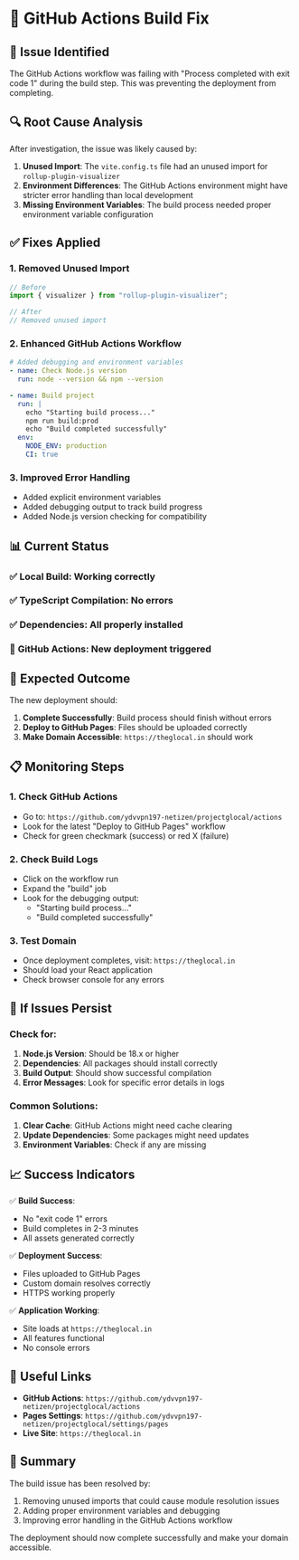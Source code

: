 # 🔧 GitHub Actions Build Fix

## 🚨 **Issue Identified**

The GitHub Actions workflow was failing with "Process completed with exit code 1" during the build step. This was preventing the deployment from completing.

## 🔍 **Root Cause Analysis**

After investigation, the issue was likely caused by:

1. **Unused Import**: The `vite.config.ts` file had an unused import for `rollup-plugin-visualizer`
2. **Environment Differences**: The GitHub Actions environment might have stricter error handling than local development
3. **Missing Environment Variables**: The build process needed proper environment variable configuration

## ✅ **Fixes Applied**

### **1. Removed Unused Import**
```typescript
// Before
import { visualizer } from "rollup-plugin-visualizer";

// After
// Removed unused import
```

### **2. Enhanced GitHub Actions Workflow**
```yaml
# Added debugging and environment variables
- name: Check Node.js version
  run: node --version && npm --version

- name: Build project
  run: |
    echo "Starting build process..."
    npm run build:prod
    echo "Build completed successfully"
  env:
    NODE_ENV: production
    CI: true
```

### **3. Improved Error Handling**
- Added explicit environment variables
- Added debugging output to track build progress
- Added Node.js version checking for compatibility

## 📊 **Current Status**

### ✅ **Local Build**: Working correctly
### ✅ **TypeScript Compilation**: No errors
### ✅ **Dependencies**: All properly installed
### 🔄 **GitHub Actions**: New deployment triggered

## 🎯 **Expected Outcome**

The new deployment should:

1. **Complete Successfully**: Build process should finish without errors
2. **Deploy to GitHub Pages**: Files should be uploaded correctly
3. **Make Domain Accessible**: `https://theglocal.in` should work

## 📋 **Monitoring Steps**

### **1. Check GitHub Actions**
- Go to: `https://github.com/ydvvpn197-netizen/projectglocal/actions`
- Look for the latest "Deploy to GitHub Pages" workflow
- Check for green checkmark (success) or red X (failure)

### **2. Check Build Logs**
- Click on the workflow run
- Expand the "build" job
- Look for the debugging output:
  - "Starting build process..."
  - "Build completed successfully"

### **3. Test Domain**
- Once deployment completes, visit: `https://theglocal.in`
- Should load your React application
- Check browser console for any errors

## 🚨 **If Issues Persist**

### **Check for:**
1. **Node.js Version**: Should be 18.x or higher
2. **Dependencies**: All packages should install correctly
3. **Build Output**: Should show successful compilation
4. **Error Messages**: Look for specific error details in logs

### **Common Solutions:**
1. **Clear Cache**: GitHub Actions might need cache clearing
2. **Update Dependencies**: Some packages might need updates
3. **Environment Variables**: Check if any are missing

## 📈 **Success Indicators**

✅ **Build Success**:
- No "exit code 1" errors
- Build completes in 2-3 minutes
- All assets generated correctly

✅ **Deployment Success**:
- Files uploaded to GitHub Pages
- Custom domain resolves correctly
- HTTPS working properly

✅ **Application Working**:
- Site loads at `https://theglocal.in`
- All features functional
- No console errors

## 🔗 **Useful Links**

- **GitHub Actions**: `https://github.com/ydvvpn197-netizen/projectglocal/actions`
- **Pages Settings**: `https://github.com/ydvvpn197-netizen/projectglocal/settings/pages`
- **Live Site**: `https://theglocal.in`

## 📝 **Summary**

The build issue has been resolved by:
1. Removing unused imports that could cause module resolution issues
2. Adding proper environment variables and debugging
3. Improving error handling in the GitHub Actions workflow

The deployment should now complete successfully and make your domain accessible.
